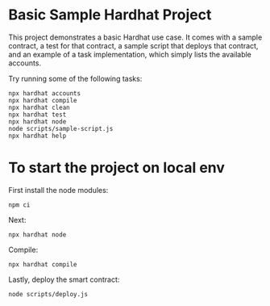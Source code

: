 # Basic Sample Hardhat Project

This project demonstrates a basic Hardhat use case. It comes with a sample contract, a test for that contract, a sample script that deploys that contract, and an example of a task implementation, which simply lists the available accounts.

Try running some of the following tasks:

```shell
npx hardhat accounts
npx hardhat compile
npx hardhat clean
npx hardhat test
npx hardhat node
node scripts/sample-script.js
npx hardhat help
```
# To start the project on local env

First install the node modules:
``` 
npm ci
```
Next:
```
npx hardhat node
```
Compile:
```
npx hardhat compile
```
Lastly, deploy the smart contract:
```
node scripts/deploy.js
```
